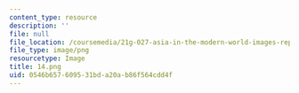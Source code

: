 ```yaml
---
content_type: resource
description: ''
file: null
file_location: /coursemedia/21g-027-asia-in-the-modern-world-images-representations-fall-2016/0546b657609531bda20ab86f564cdd4f_14.png
file_type: image/png
resourcetype: Image
title: 14.png
uid: 0546b657-6095-31bd-a20a-b86f564cdd4f
---
```

